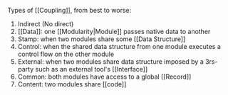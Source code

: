 Types of [[Coupling]], from best to worse:

1. Indirect (No direct)
2. [[Data]]: one [[Modularity|Module]] passes native data to another
3. Stamp: when two modules share some [[Data Structure]]
4. Control: when the shared data structure from one module executes a control flow on the other module
5. External: when two modules share data structure imposed by a 3rs-party such as an external tool's [[Interface]]
6. Common: both modules have access to a global [[Record]]
7. Content: two modules share [[code]]